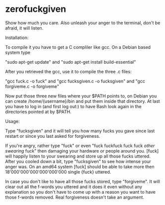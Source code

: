 # zerofuckgiven
Show how much you care. Also unleash your anger to the terminal, don't be afraid, it will listen.

Installation:

To compile it you have to get a C compliler like gcc. On a Debian based system type

"sudo apt-get update" and "sudo apt-get install build-essential"

After you retrieved the gcc, use it to compile the three .c files:

"gcc fuck.c -o fuck" and "gcc fucksgiven.c -o fucksgiven" and "gcc forgiveme.c -o forgiveme"

Now put those three new files where your $PATH points to, on Debian you can create /home/{username}/bin and put them inside that directory.
At last you have to log in (and first log out:) to have Bash look again in the directories pointed at by $PATH.


Usage:

Type "fucksgiven" and it will tell you how many fucks you gave since last restart or since you last asked for forgiveness.

If you're angry, rather type "fuck" or even "fuck fuckfuck fuck fuck *other swearing* fuck" then damaging your hardware or people around you. [fuck] will happily listen to your swearing and store up all those fucks uttered. After you cooled down a bit, type "fucksgiven" to see how intense your anger was. On an amd64 system [fuck] should be able to take more then 18'000'000'000'000'000'000 single {fuck} uttered.

In case you don't like to have all those fucks stored, type "forgiveme". It will clear out all the f-words you uttered and it does it even without any explanation so you don't have to come up with a reason you want to have those f-words removed. Real forgiveness doesn't take an argument.
